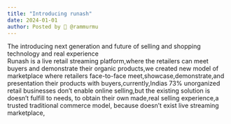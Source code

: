 ```yaml
---
title: "Introducing runash"
date: 2024-01-01
author: Posted by 🙋 @rammurmu
---
```

The introducing next generation and future of selling and shopping technology and real experience<br>
Runash is a live retail streaming platform,where the retailers can meet buyers and demonstrate their organic products,we created new model of marketplace where retailers face-to-face meet,showcase,demonstrate,and presentation their products with buyers,currently,Indias 73% unorganized retail businesses don’t enable online selling,but the existing solution is doesn’t fulfill to needs, to obtain their own made,real selling experience,a trusted traditional commerce model, because doesn’t exist live streaming marketplace,
